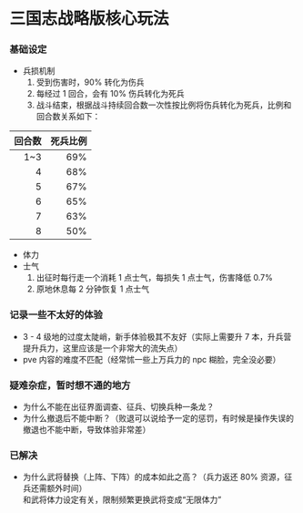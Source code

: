 # 三国志战略版核心玩法

### 基础设定
- 兵损机制<br>
    1. 受到伤害时，90% 转化为伤兵
    2. 每经过 1 回合，会有 10% 伤兵转化为死兵
    3. 战斗结束，根据战斗持续回合数一次性按比例将伤兵转化为死兵，比例和回合数关系如下：<br>

| 回合数 | 死兵比例 |
| ------: | ------: |
| 1~3 | 69% |
| 4 | 68% |
| 5 | 67% |
| 6 | 65% |
| 7 | 63% |
| 8 | 50% |

- 体力
- 士气<br>
    1. 出征时每行走一个消耗 1 点士气，每损失 1 点士气，伤害降低 0.7%
    2. 原地休息每 2 分钟恢复 1 点士气

### 记录一些不太好的体验
- 3 - 4 级地的过度太陡峭，新手体验极其不友好（实际上需要升 7 本，升兵营提升兵力，这里应该是一个非常大的流失点）
- pve 内容的难度不匹配（经常怵一些上万兵力的 npc 糊脸，完全没必要）

### 疑难杂症，暂时想不通的地方
- 为什么不能在出征界面调查、征兵、切换兵种一条龙？
- 为什么撤退后不能中断？（败退可以说给予一定的惩罚，有时候是操作失误的撤退也不能中断，导致体验非常差）

### 已解决
- 为什么武将替换（上阵、下阵）的成本如此之高？（兵力返还 80% 资源，征兵还需额外时间）<br>和武将体力设定有关，限制频繁更换武将变成“无限体力”
